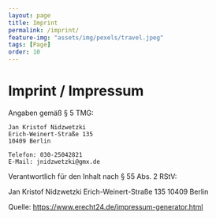 ```yaml
---
layout: page
title: Imprint 
permalink: /imprint/
feature-img: "assets/img/pexels/travel.jpeg"
tags: [Page]
order: 10
---
```


# Imprint / Impressum
Angaben gemäß § 5 TMG:

```
Jan Kristof Nidzwetzki
Erich-Weinert-Straße 135
10409 Berlin

Telefon: 030-25042821
E-Mail: jnidzwetzki@gmx.de
```

Verantwortlich für den Inhalt nach § 55 Abs. 2 RStV:

Jan Kristof Nidzwetzki
Erich-Weinert-Straße 135
10409 Berlin

Quelle: https://www.erecht24.de/impressum-generator.html



